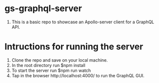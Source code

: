 # gs-graphql-server
1. This is a basic repo to showcase an Apollo-server client for a GraphQL API.
# Intructions for running the server
1. Clone the repo and save on your local machine.
2. In the root directory run $npm install
3. To start the server run $npm run watch 
4. Tap in the browser http://localhost:4000/ to run the GraphQL GUI. 